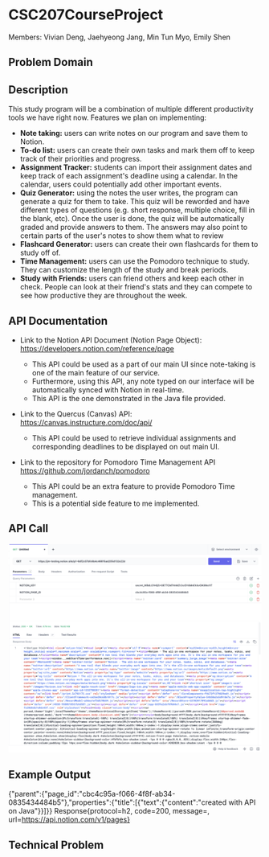 # CSC207CourseProject
Members: Vivian Deng, Jaehyeong Jang, Min Tun Myo, Emily Shen

## Problem Domain


## Description
This study program will be a combination of multiple different productivity tools we have right now. Features we plan on implementing:
- **Note taking:** users can write notes on our program and save them to Notion.
- **To-do list:** users can create their own tasks and mark them off to keep track of their priorities and progress.
- **Assignment Tracker:** students can import their assignment dates and keep track of each assignment's deadline using a calendar. In the calendar, users could potentially add other important events. 
- **Quiz Generator:** using the notes the user writes, the program can generate a quiz for them to take. This quiz will be reworded and have different types of questions (e.g. short response, multiple choice, fill in the blank, etc). Once the user is done, the quiz will be automatically graded and provide answers to them. The answers may also point to certain parts of the user's notes to show them what to review 
- **Flashcard Generator:** users can create their own flashcards for them to study off of. 
- **Time Management:** users can use the Pomodoro technique to study. They can customize the length of the study and break periods.
- **Study with Friends:** users can friend others and keep each other in check. People can look at their friend's stats and they can compete to see how productive they are throughout the week.

## API Documentation
- Link to the Notion API Document (Notion Page Object):
  https://developers.notion.com/reference/page
  - This API could be used as a part of our main UI since note-taking is one of the main feature of our service.
  - Furthermore, using this API, any note typed on our interface will be automatically synced with Notion in real-time.
  - This API is the one demonstrated in the Java file provided.


- Link to the Quercus (Canvas) API:
  https://canvas.instructure.com/doc/api/
  - This API could be used to retrieve individual assignments and corresponding deadlines to be displayed on out main UI. 


- Link to the repository for Pomodoro Time Management API https://github.com/jordanch/pomodoro
  - This API could be an extra feature to provide Pomodoro Time management.
  - This is a potential side feature to me implemented.

## API Call

![What is this](hoppscotch_trying_API.png)
## Example Output
{"parent":{"page_id":"cbc4c95a-f066-4f8f-ab34-0835434484b5"},"properties":{"title":[{"text":{"content":"created with API on Java"}}]}}
Response{protocol=h2, code=200, message=, url=https://api.notion.com/v1/pages}

## Technical Problem
